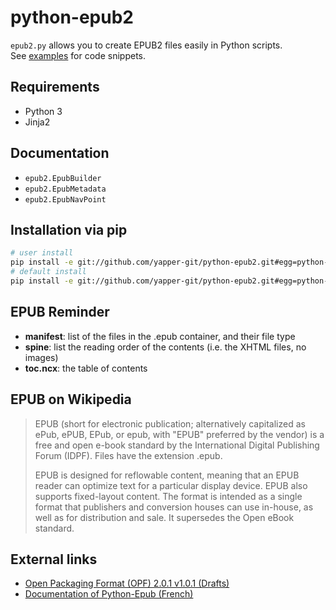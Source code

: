 # python-epub2

`epub2.py` allows you to create EPUB2 files easily in Python scripts.  
See [examples](examples/) for code snippets.

## Requirements

- Python 3
- Jinja2

## Documentation

- `epub2.EpubBuilder`
- `epub2.EpubMetadata`
- `epub2.EpubNavPoint`

## Installation via pip

```bash
# user install
pip install -e git://github.com/yapper-git/python-epub2.git#egg=python-epub2 --user
# default install
pip install -e git://github.com/yapper-git/python-epub2.git#egg=python-epub2
```

## EPUB Reminder

- **manifest**: list of the files in the .epub container, and their file type
- **spine**: list the reading order of the contents (i.e. the XHTML files, no images)
- **toc.ncx**: the table of contents

## EPUB on Wikipedia

> EPUB (short for electronic publication; alternatively capitalized as ePub,
> ePUB, EPub, or epub, with "EPUB" preferred by the vendor) is a free and open
> e-book standard by the International Digital Publishing Forum (IDPF). Files
> have the extension .epub.
> 
> EPUB is designed for reflowable content, meaning that an EPUB reader can
> optimize text for a particular display device. EPUB also supports fixed-layout
> content. The format is intended as a single format that publishers and
> conversion houses can use in-house, as well as for distribution and sale. It
> supersedes the Open eBook standard.

## External links

- [Open Packaging Format (OPF) 2.0.1 v1.0.1 (Drafts)](http://idpf.org/epub/20/spec/OPF_2.0.1_draft.htm#Section2.2)
- [Documentation of Python-Epub (French)](http://epub.exirel.me/epub/opf.html)
